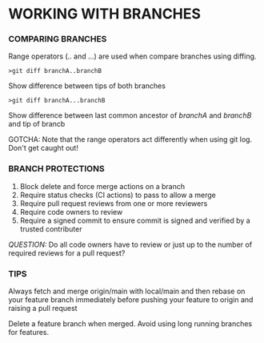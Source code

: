 # WORKING WITH BRANCHES
### COMPARING BRANCHES

Range operators (.. and ...) are used when compare branches using diffing.

    >git diff branchA..branchB

Show difference between tips of both branches

    >git diff branchA...branchB

Show difference between last common ancestor of _branchA_ and _branchB_ and tip of brancb

GOTCHA: Note that the range operators act differently when using git log. Don't get caught out!

### BRANCH PROTECTIONS

1. Block delete and force merge actions on a branch
2. Require status checks (CI actions) to pass to allow a merge
3. Require pull request reviews from one or more reviewers
4. Require code owners to review
5. Require a signed commit to ensure commit is signed and verified by a trusted contributer

*QUESTION:* Do all code owners have to review or just up to the number of required reviews for a pull request? 
### TIPS

Always fetch and merge origin/main with local/main and then rebase on your feature branch immediately before pushing your feature to origin and raising a pull request

Delete a feature branch when merged. Avoid using long running branches for features.



